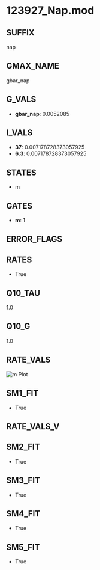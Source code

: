 # 123927_Nap.mod

## SUFFIX

nap

## GMAX_NAME

gbar_nap

## G_VALS

- **gbar_nap**: 0.0052085

## I_VALS

- **37**: 0.007178728373057925
- **6.3**: 0.007178728373057925

## STATES

- m

## GATES

- **m**: 1

## ERROR_FLAGS


## RATES

- True

## Q10_TAU

1.0

## Q10_G

1.0

## RATE_VALS

![m Plot](/Users/pbozelos/Dropbox/icg-Chai-Panos/supermodels/output_markdown_files/Na/123927_Nap.mod/images/m.png)

## SM1_FIT

- True

## RATE_VALS_V

## SM2_FIT

- True

## SM3_FIT

- True

## SM4_FIT

- True

## SM5_FIT

- True

